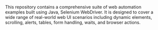This repository contains a comprehensive suite of web automation examples built using Java, Selenium WebDriver. It is designed to cover a wide range of real-world web UI scenarios including dynamic elements, scrolling, alerts, tables, form handling, waits, and browser actions.

